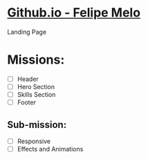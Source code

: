 # <a href="https://felipelipe12.github.io"> Github.io - Felipe Melo </a>
Landing Page

# Missions:

- [ ] Header
- [ ] Hero Section
- [ ] Skills Section
- [ ] Footer

## Sub-mission:

- [ ] Responsive
- [ ] Effects and Animations
